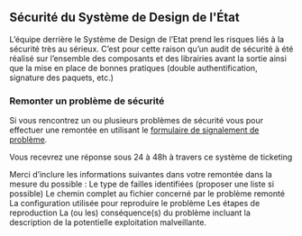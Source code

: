 ## Sécurité du Système de Design de l'État

L’équipe derrière le Système de Design de l’Etat prend les risques liés à la sécurité très au sérieux. 
C’est pour cette raison qu’un audit de sécurité à été réalisé sur l’ensemble des composants et des librairies avant la sortie ainsi que la mise en place de bonnes pratiques (double authentification, signature des paquets, etc.)

### Remonter un problème de sécurité
Si vous rencontrez un ou plusieurs problèmes de sécurité vous pour effectuer une remontée en utilisant le [formulaire de signalement de problème](https://gouvfr.atlassian.net/servicedesk/customer/portal/1/group/1/create/4).

Vous recevrez une réponse sous 24 à 48h à travers ce système de ticketing

Merci d’inclure les informations suivantes dans votre remontée dans la mesure du possible :
Le type de failles identifiées (proposer une liste si possible)
Le chemin complet au fichier concerné par le problème remonté
La configuration utilisée pour reproduire le problème
Les étapes de reproduction
La (ou les) conséquence(s) du problème incluant la description de la potentielle exploitation malveillante.
